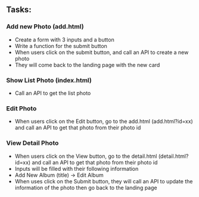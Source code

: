## Tasks:

### Add new Photo (add.html)

- Create a form with 3 inputs and a button
- Write a function for the submit button
- When users click on the submit button, and call an API to create a new photo
- They will come back to the landing page with the new card

### Show List Photo (index.html)

- Call an API to get the list photo

### Edit Photo

- When users click on the Edit button, go to the add.html (add.html?id=xx) and call an API to get that photo from their photo id

### View Detail Photo

- When users click on the View button, go to the detail.html (detail.html?id=xx) and call an API to get that photo from their photo id
- Inputs will be filled with their following information
- Add New Album (title) -> Edit Album
- When uses click on the Submit button, they will call an API to update the information of the photo then go back to the landing page
